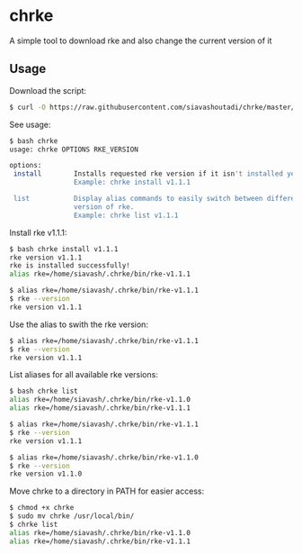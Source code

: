 # chrke

A simple tool to download rke and also change the current version of it

## Usage

Download the script:

```bash
$ curl -O https://raw.githubusercontent.com/siavashoutadi/chrke/master/chrke
```

See usage:

```bash
$ bash chrke
usage: chrke OPTIONS RKE_VERSION

options:
 install        Installs requested rke version if it isn't installed yet.
                Example: chrke install v1.1.1

 list           Display alias commands to easily switch between different
                version of rke.
                Example: chrke list v1.1.1
```

Install rke v1.1.1:

```bash
$ bash chrke install v1.1.1
rke version v1.1.1
rke is installed successfully!
alias rke=/home/siavash/.chrke/bin/rke-v1.1.1

$ alias rke=/home/siavash/.chrke/bin/rke-v1.1.1
$ rke --version
rke version v1.1.1
```

Use the alias to swith the rke version:

```bash
$ alias rke=/home/siavash/.chrke/bin/rke-v1.1.1
$ rke --version
rke version v1.1.1
```

List aliases for all available rke versions:

```bash
$ bash chrke list
alias rke=/home/siavash/.chrke/bin/rke-v1.1.0
alias rke=/home/siavash/.chrke/bin/rke-v1.1.1

$ alias rke=/home/siavash/.chrke/bin/rke-v1.1.1
$ rke --version
rke version v1.1.1

$ alias rke=/home/siavash/.chrke/bin/rke-v1.1.0
$ rke --version
rke version v1.1.0
```

Move chrke to a directory in PATH for easier access:

```bash
$ chmod +x chrke
$ sudo mv chrke /usr/local/bin/
$ chrke list
alias rke=/home/siavash/.chrke/bin/rke-v1.1.0
alias rke=/home/siavash/.chrke/bin/rke-v1.1.1
```
